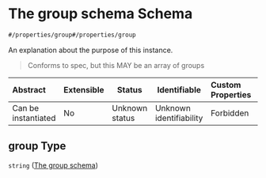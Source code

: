 # The group schema Schema

```txt
#/properties/group#/properties/group
```

An explanation about the purpose of this instance.


> Conforms to spec, but this MAY be an array of groups
>

| Abstract            | Extensible | Status         | Identifiable            | Custom Properties | Additional Properties | Access Restrictions | Defined In                                                                    |
| :------------------ | ---------- | -------------- | ----------------------- | :---------------- | --------------------- | ------------------- | ----------------------------------------------------------------------------- |
| Can be instantiated | No         | Unknown status | Unknown identifiability | Forbidden         | Allowed               | none                | [dataset.schema.json\*](../schema/dataset.schema.json "open original schema") |

## group Type

`string` ([The group schema](dataset-properties-the-group-schema.md))
